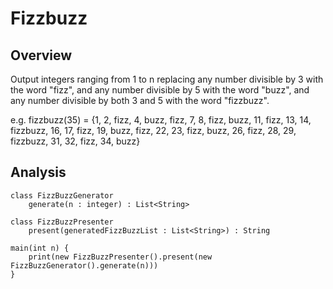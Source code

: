 # Fizzbuzz

## Overview

Output integers ranging from 1 to n replacing any number divisible by 3 with the word "fizz", and any number divisible by 5 with the word "buzz", and any number divisible by both 3 and 5 with the word "fizzbuzz".

e.g.
fizzbuzz(35) = {1, 2, fizz, 4, buzz, fizz, 7, 8, fizz, buzz, 11, fizz, 13, 14, fizzbuzz, 16, 17, fizz, 19, buzz, fizz, 22, 23, fizz, buzz, 26, fizz, 28, 29, fizzbuzz, 31, 32, fizz, 34, buzz}

## Analysis

```
class FizzBuzzGenerator
    generate(n : integer) : List<String>

class FizzBuzzPresenter
    present(generatedFizzBuzzList : List<String>) : String

main(int n) {
    print(new FizzBuzzPresenter().present(new FizzBuzzGenerator().generate(n)))
}
```
